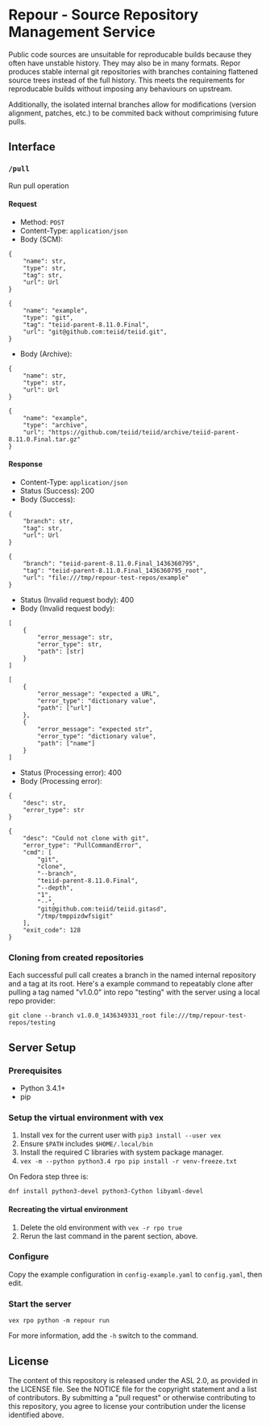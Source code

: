 # Repour - Source Repository Management Service

Public code sources are unsuitable for reproducable builds because they often have unstable history. They may also be in many formats. Repor produces stable internal git repositories with branches containing flattened source trees instead of the full history. This meets the requirements for reproducable builds without imposing any behaviours on upstream.

Additionally, the isolated internal branches allow for modifications (version alignment, patches, etc.) to be commited back without comprimising future pulls.

## Interface

### `/pull`

Run pull operation

#### Request

- Method: `POST`
- Content-Type: `application/json`
- Body (SCM):
```
{
    "name": str,
    "type": str,
    "tag": str,
    "url": Url
}
```
```
{
    "name": "example",
    "type": "git",
    "tag": "teiid-parent-8.11.0.Final",
    "url": "git@github.com:teiid/teiid.git",
}
```
- Body (Archive):
```
{
    "name": str,
    "type": str,
    "url": Url
}
```
```
{
    "name": "example",
    "type": "archive",
    "url": "https://github.com/teiid/teiid/archive/teiid-parent-8.11.0.Final.tar.gz"
}
```

#### Response

- Content-Type: `application/json`
- Status (Success): 200
- Body (Success):
```
{
    "branch": str,
    "tag": str,
    "url": Url
}
```
```
{
    "branch": "teiid-parent-8.11.0.Final_1436360795",
    "tag": "teiid-parent-8.11.0.Final_1436360795_root",
    "url": "file:///tmp/repour-test-repos/example"
}
```
- Status (Invalid request body): 400
- Body (Invalid request body):
```
[
    {
        "error_message": str,
        "error_type": str,
        "path": [str]
    }
]
```
```
[
    {
        "error_message": "expected a URL",
        "error_type": "dictionary value",
        "path": ["url"]
    },
    {
        "error_message": "expected str",
        "error_type": "dictionary value",
        "path": ["name"]
    }
]
```
- Status (Processing error): 400
- Body (Processing error):
```
{
    "desc": str,
    "error_type": str
}
```
```
{
    "desc": "Could not clone with git",
    "error_type": "PullCommandError",
    "cmd": [
        "git",
        "clone",
        "--branch",
        "teiid-parent-8.11.0.Final",
        "--depth",
        "1",
        "--",
        "git@github.com:teiid/teiid.gitasd",
        "/tmp/tmppizdwfsigit"
    ],
    "exit_code": 128
}
```

### Cloning from created repositories

Each successful pull call creates a branch in the named internal repository and a tag at its root. Here's a example command to repeatably clone after pulling a tag named "v1.0.0" into repo "testing" with the server using a local repo provider:

    git clone --branch v1.0.0_1436349331_root file:///tmp/repour-test-repos/testing

## Server Setup

### Prerequisites

- Python 3.4.1+
- pip

### Setup the virtual environment with vex

1. Install vex for the current user with `pip3 install --user vex`
2. Ensure `$PATH` includes `$HOME/.local/bin`
3. Install the required C libraries with system package manager.
4. `vex -m --python python3.4 rpo pip install -r venv-freeze.txt`

On Fedora step three is:

    dnf install python3-devel python3-Cython libyaml-devel

#### Recreating the virtual environment

1. Delete the old environment with `vex -r rpo true`
2. Rerun the last command in the parent section, above.

### Configure

Copy the example configuration in `config-example.yaml` to `config.yaml`, then edit.

### Start the server

    vex rpo python -m repour run

For more information, add the `-h` switch to the command.

## License

The content of this repository is released under the ASL 2.0, as provided in the LICENSE file. See the NOTICE file for the copyright statement and a list of contributors. By submitting a "pull request" or otherwise contributing to this repository, you agree to license your contribution under the license identified above.
